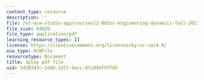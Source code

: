 ```yaml
---
content_type: resource
description: ''
file: /ol-ocw-studio-app/courses/2-003sc-engineering-dynamics-fall-2011/5d20343c1d4b2d719acc8fc89df9ffb5_Ze5nqLIYUMc.pdf
file_size: 64826
file_type: application/pdf
learning_resource_types: []
license: https://creativecommons.org/licenses/by-nc-sa/4.0/
ocw_type: OCWFile
resourcetype: Document
title: 3play pdf file
uid: 5d20343c-1d4b-2d71-9acc-8fc89df9ffb5
---
```

